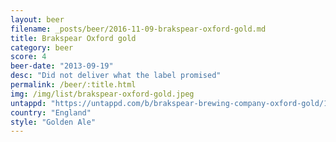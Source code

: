 ```yaml
---
layout: beer
filename: _posts/beer/2016-11-09-brakspear-oxford-gold.md
title: Brakspear Oxford gold
category: beer
score: 4
beer-date: "2013-09-19"
desc: "Did not deliver what the label promised"
permalink: /beer/:title.html
img: /img/list/brakspear-oxford-gold.jpeg
untappd: "https://untappd.com/b/brakspear-brewing-company-oxford-gold/14933"
country: "England"
style: "Golden Ale"
---
```

